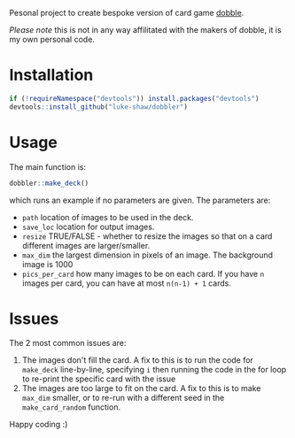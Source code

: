 Pesonal project to create bespoke version of card game [dobble](https://www.asmodee.co.uk/featured-product/dobble/). 

*Please note* this is not in any way affilitated with the makers of dobble, it is my own personal code.


# Installation

``` r
if (!requireNamespace("devtools")) install.packages("devtools")
devtools::install_github("luke-shaw/dobbler")
```

# Usage

The main function is:
``` r
dobbler::make_deck()
```
which runs an example if no parameters are given. The parameters are:

* `path` location of images to be used in the deck.
* `save_loc` location for output images.
* `resize` TRUE/FALSE - whether to resize the images so that on a card different images are larger/smaller.
* `max_dim` the largest dimension in pixels of an image. The background image is 1000
* `pics_per_card` how many images to be on each card. If you have `n` images per card, you can have at most `n(n-1) + 1` cards.

# Issues 

The 2 most common issues are:
1. The images don't fill the card. A fix to this is to run the code for `make_deck` line-by-line, specifying `i` then running the code in the for loop to re-print the specific card with the issue
2. The images are too large to fit on the card. A fix to this is to make `max_dim` smaller, or to re-run with a different seed in the `make_card_random` function.

Happy coding :) 
